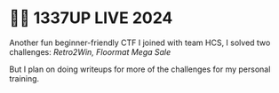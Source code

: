 # 🧑‍🚀 1337UP LIVE 2024

Another fun beginner-friendly CTF I joined with team HCS, I solved two challenges: _Retro2Win, Floormat Mega Sale_

But I plan on doing writeups for more of the challenges for my personal training.
